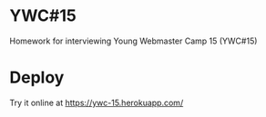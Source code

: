 # YWC#15
Homework for interviewing Young Webmaster Camp 15 (YWC#15)

# Deploy
Try it online at https://ywc-15.herokuapp.com/
